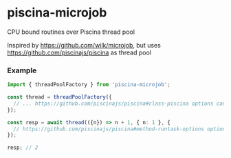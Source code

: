 # piscina-microjob
CPU bound routines over Piscina thread pool

Inspired by https://github.com/wilk/microjob, but uses https://github.com/piscinajs/piscina as thread pool

### Example

```typescript
import { threadPoolFactory } from 'piscina-microjob';

const thread = threadPoolFactory({
  // ... https://github.com/piscinajs/piscina#class-piscina options can be passed
});

const resp = await thread(({n}) => n + 1, { n: 1 }, {
  // https://github.com/piscinajs/piscina#method-runtask-options options can be passed
});

resp; // 2
```
